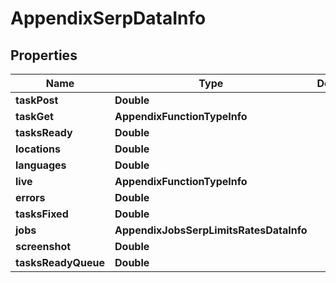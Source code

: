 # AppendixSerpDataInfo


## Properties

| Name | Type | Description | Notes |
|------------ | ------------- | ------------- | -------------|
**taskPost** | **Double** |  |[optional]|
**taskGet** | **AppendixFunctionTypeInfo** |  |[optional]|
**tasksReady** | **Double** |  |[optional]|
**locations** | **Double** |  |[optional]|
**languages** | **Double** |  |[optional]|
**live** | **AppendixFunctionTypeInfo** |  |[optional]|
**errors** | **Double** |  |[optional]|
**tasksFixed** | **Double** |  |[optional]|
**jobs** | **AppendixJobsSerpLimitsRatesDataInfo** |  |[optional]|
**screenshot** | **Double** |  |[optional]|
**tasksReadyQueue** | **Double** |  |[optional]|